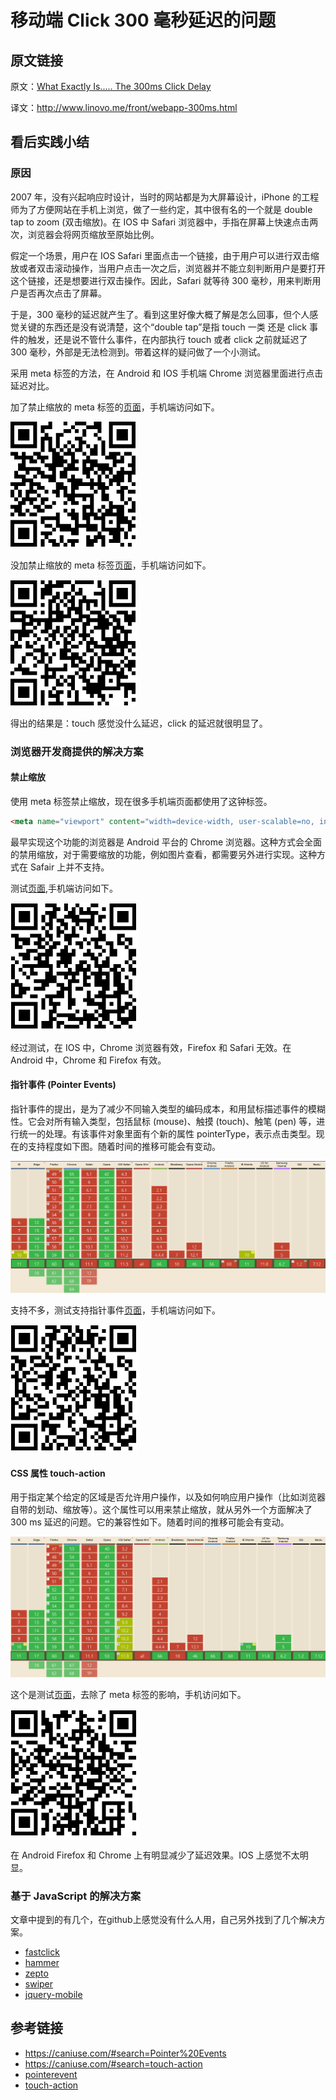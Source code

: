 # 移动端 Click 300 毫秒延迟的问题
## 原文链接
原文：[What Exactly Is..... The 300ms Click Delay](https://www.telerik.com/blogs/what-exactly-is.....-the-300ms-click-delay)

译文：http://www.linovo.me/front/webapp-300ms.html

## 看后实践小结
### 原因
2007 年，没有兴起响应时设计，当时的网站都是为大屏幕设计，iPhone 的工程师为了方便网站在手机上浏览，做了一些约定，其中很有名的一个就是 double tap to zoom (双击缩放)。在 IOS 中 Safari 浏览器中，手指在屏幕上快速点击两次，浏览器会将网页缩放至原始比例。

假定一个场景，用户在 IOS Safari 里面点击一个链接，由于用户可以进行双击缩放或者双击滚动操作，当用户点击一次之后，浏览器并不能立刻判断用户是要打开这个链接，还是想要进行双击操作。因此，Safari 就等待 300 毫秒，用来判断用户是否再次点击了屏幕。

于是，300 毫秒的延迟就产生了。看到这里好像大概了解是怎么回事，但个人感觉关键的东西还是没有说清楚，这个“double tap”是指 touch 一类 还是 click 事件的触发，还是说不管什么事件，在内部执行 touch 或者 click 之前就延迟了 300 毫秒，外部是无法检测到。带着这样的疑问做了一个小测试。

采用 meta 标签的方法，在 Android 和 IOS 手机端 Chrome 浏览器里面进行点击延迟对比。

加了禁止缩放的 meta 标签的[页面](https://xxholic.github.io/lab/lab-html/click-no-delay.html)，手机端访问如下。

![6-no-delay](../images/6-no-delay.png)

没加禁止缩放的 meta 标签[页面](https://xxholic.github.io/lab/lab-html/click-delay.html)，手机端访问如下。

![6-delay](../images/6-delay.png)

得出的结果是：touch 感觉没什么延迟，click 的延迟就很明显了。

### 浏览器开发商提供的解决方案
#### 禁止缩放
使用 meta 标签禁止缩放，现在很多手机端页面都使用了这钟标签。
```html
<meta name="viewport" content="width=device-width, user-scalable=no, initial-scale=1.0, maximum-scale=1.0, minimum-scale=1.0">
```
最早实现这个功能的浏览器是 Android 平台的 Chrome 浏览器。这种方式会全面的禁用缩放，对于需要缩放的功能，例如图片查看，都需要另外进行实现。这种方式在 Safair 上并不支持。

测试[页面](https://xxholic.github.io/lab/lab-html/viewport-support.html),手机端访问如下。

![6-viewport-support](../images/6-viewport-support.png)

经过测试，在 IOS 中，Chrome 浏览器有效，Firefox 和 Safari 无效。在 Android 中，Chrome 和 Firefox 有效。

#### 指针事件 (Pointer Events)
指针事件的提出，是为了减少不同输入类型的编码成本，和用鼠标描述事件的模糊性。它会对所有输入类型，包括鼠标 (mouse)、触摸 (touch)、触笔 (pen) 等，进行统一的处理。有该事件对象里面有个新的属性 pointerType，表示点击类型。现在的支持程度如下图。随着时间的推移可能会有变动。

![pointer-events-support](../images/6-pointer-events-support.png)

支持不多，测试支持指针事件[页面](https://xxholic.github.io/lab/lab-js/pointer-events.html)，手机端访问如下。

![6-pointer-events](../images/6-pointer-events.png)

#### CSS 属性 touch-action
用于指定某个给定的区域是否允许用户操作，以及如何响应用户操作（比如浏览器自带的划动、缩放等）。这个属性可以用来禁止缩放，就从另外一个方面解决了 300 ms 延迟的问题。它的兼容性如下。随着时间的推移可能会有变动。

![touch-action-support](../images/6-touch-action-support.png)

这个是测试[页面](https://xxholic.github.io/lab/lab-js/touch-action.html)，去除了 meta 标签的影响，手机访问如下。

![6-touch-action](../images/6-touch-action.png)

在 Android Firefox 和 Chrome 上有明显减少了延迟效果。IOS 上感觉不太明显。

### 基于 JavaScript 的解决方案
文章中提到的有几个，在github上感觉没有什么人用，自己另外找到了几个解决方案。
- [fastclick](https://github.com/ftlabs/fastclick)
- [hammer](https://github.com/hammerjs/hammer.js)
- [zepto](https://github.com/madrobby/zepto/)
- [swiper](https://github.com/nolimits4web/swiper)
- [jquery-mobile](https://github.com/jquery/jquery-mobile)

## 参考链接
- https://caniuse.com/#search=Pointer%20Events
- https://caniuse.com/#search=touch-action
- [pointerevent](https://www.w3.org/TR/pointerevents/#pointerevent-interface)
- [touch-action](https://developer.mozilla.org/zh-CN/docs/Web/CSS/touch-action)